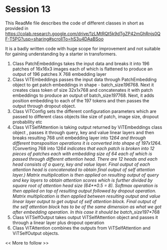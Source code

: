# Session 13

This ReadMe file describes the code of different classes in short as provided in https://colab.research.google.com/drive/1zLMtRQt5k9dTgZP42mGhRnjs0QF-T5PG?usp=sharing#scrollTo=hS3u4DAaBSoo

It is a badly written code with huge scope for improvement and not suitable for gaining understanding by a starter in transformers.

1) Class PatchEmbeddings takes the input data and breaks it into 196 patches of 16x16x3 images each of which is flattened to produce an output of 196 patches X 768 embedding layer
2) Class ViTEmbeddings passes the input data through PatchEmbedding object to get patch embeddings in shape - batch_size*196*768. Next it creates class token of size 32x1x768 and concatenates it with patch embeddings to produce an output of batch_size*197*768. Next, it adds position embedding to each of the 197 tokens and then passes the output through dropout object.
3) Class ViTConfig sets the different configuration parameters which are passed to different class objects like size of patch, image size, dropout probability etc
4) Class ViTSelfAttention is taking output returned by ViTEmbeddings class object , passes it through query, key and value linear layers and then breaks resulting 768 unit embedding layer into 12*64 and through different transposition operations it is converted into shape of 197x12*64. (Converting 768 into 12*64 indicates that each patch is broken into 12 pieces of patches each with embedding size of 64 each of which is passed through different attention head. There are 12 heads and each head consists of a query, key and value layer. Final output of each attention head is concatenated to obtain final output of self attention layer.)  Matrix multiplication is then applied on resulting output of query and key layers to obtain attention scores which is further divided by square root of attention head size (64**0.5 = 8). Softmax operation is then applied on top of resulting output followed by dropout operation. Matrix multiplication is then applied between resulting output and value linear layer output to get output of self attention block. Final output of the self attention block has to be of the same dimension as what we got after embedding operation. In this case it should be batch_size*197*768
5) Class ViTSelfOutput takes output ViTSelfAttention object and passes it through a linear layer plus dropout operation
6) Class ViTAttention combines the outputs from ViTSelfAttention and ViTSelfOutput objects.

<< More to follow    >>

